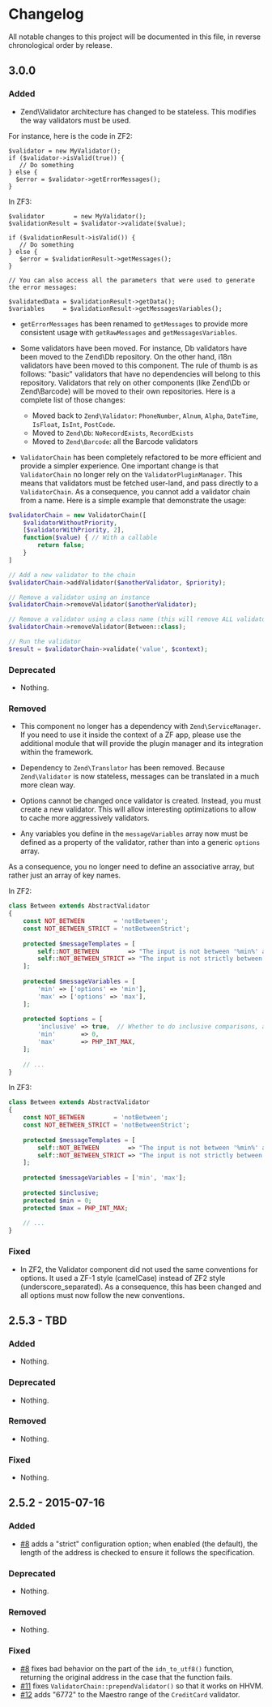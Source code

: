 # Changelog

All notable changes to this project will be documented in this file, in reverse chronological order by release.

## 3.0.0

### Added

- Zend\Validator architecture has changed to be stateless. This modifies the way validators must be used. 

For instance, here is the code in ZF2:

```
$validator = new MyValidator();
if ($validator->isValid(true)) {
   // Do something
} else {
  $error = $validator->getErrorMessages();
}
```

In ZF3:

```
$validator        = new MyValidator();
$validationResult = $validator->validate($value);

if ($validationResult->isValid()) {
   // Do something
} else {
   $error = $validationResult->getMessages();
}

// You can also access all the parameters that were used to generate the error messages:

$validatedData = $validationResult->getData();
$variables     = $validationResult->getMessagesVariables();
```

- `getErrorMessages` has been renamed to `getMessages` to provide more consistent usage with `getRawMessages` and `getMessagesVariables`.

- Some validators have been moved. For instance, Db validators have been moved to the Zend\Db repository. On the other hand, i18n validators have been moved
to this component. The rule of thumb is as follows: "basic" validators that have no dependencies will belong to this repository. Validators that rely on
other components (like Zend\Db or Zend\Barcode) will be moved to their own repositories. Here is a complete list of those changes:

  * Moved back to `Zend\Validator`: `PhoneNumber`, `Alnum`, `Alpha`, `DateTime`, `IsFloat`, `IsInt`, `PostCode`.
  * Moved to `Zend\Db`: `NoRecordExists`, `RecordExists`
  * Moved to `Zend\Barcode`: all the Barcode validators
  
- `ValidatorChain` has been completely refactored to be more efficient and provide a simpler experience. One important change is that `ValidatorChain` no
longer rely on the `ValidatorPluginManager`. This means that validators must be fetched user-land, and pass directly to a `ValidatorChain`. As a consequence,
you cannot add a validator chain from a name. Here is a simple example that demonstrate the usage:

```php
$validatorChain = new ValidatorChain([
    $validatorWithoutPriority,
    [$validatorWithPriority, 2], 
    function($value) { // With a callable
        return false;
    }
]

// Add a new validator to the chain
$validatorChain->addValidator($anotherValidator, $priority);

// Remove a validator using an instance
$validatorChain->removeValidator($anotherValidator);

// Remove a validator using a class name (this will remove ALL validators with this class name)
$validatorChain->removeValidator(Between::class);

// Run the validator
$result = $validatorChain->validate('value', $context);
```

### Deprecated

- Nothing.

### Removed

- This component no longer has a dependency with `Zend\ServiceManager`. If you need to use it inside the context of a ZF app, please use the
additional module that will provide the plugin manager and its integration within the framework.

- Dependency to `Zend\Translator` has been removed. Because `Zend\Validator` is now stateless, messages can be translated in a much more clean way.

- Options cannot be changed once validator is created. Instead, you must create a new validator. This will allow interesting optimizations to allow to cache
more aggressively validators.

- Any variables you define in the `messageVariables` array now must be defined as a property of the validator, rather than into a generic `options` array.

As a consequence, you no longer need to define an associative array, but rather just an array of key names.

In ZF2:

```php
class Between extends AbstractValidator
{
    const NOT_BETWEEN        = 'notBetween';
    const NOT_BETWEEN_STRICT = 'notBetweenStrict';
    
    protected $messageTemplates = [
        self::NOT_BETWEEN        => "The input is not between '%min%' and '%max%', inclusively",
        self::NOT_BETWEEN_STRICT => "The input is not strictly between '%min%' and '%max%'"
    ];
    
    protected $messageVariables = [
        'min' => ['options' => 'min'],
        'max' => ['options' => 'max'],
    ];
    
    protected $options = [
        'inclusive' => true,  // Whether to do inclusive comparisons, allowing equivalence to min and/or max
        'min'       => 0,
        'max'       => PHP_INT_MAX,
    ];
    
    // ...
}
```

In ZF3:

```php
class Between extends AbstractValidator
{
    const NOT_BETWEEN        = 'notBetween';
    const NOT_BETWEEN_STRICT = 'notBetweenStrict';
        
    protected $messageTemplates = [
        self::NOT_BETWEEN        => "The input is not between '%min%' and '%max%', inclusively",
        self::NOT_BETWEEN_STRICT => "The input is not strictly between '%min%' and '%max%'"
    ];
        
    protected $messageVariables = ['min', 'max'];
    
    protected $inclusive;
    protected $min = 0;
    protected $max = PHP_INT_MAX;
    
    // ...
}
```

### Fixed

- In ZF2, the Validator component did not used the same conventions for options. It used a ZF-1 style (camelCase) instead of ZF2 style (underscore_separated). As
a consequence, this has been changed and all options must now follow the new conventions.

## 2.5.3 - TBD

### Added

- Nothing.

### Deprecated

- Nothing.

### Removed

- Nothing.

### Fixed

- Nothing.

## 2.5.2 - 2015-07-16

### Added

- [#8](https://github.com/zendframework/zend-validator/pull/8) adds a "strict"
  configuration option; when enabled (the default), the length of the address is
  checked to ensure it follows the specification.

### Deprecated

- Nothing.

### Removed

- Nothing.

### Fixed

- [#8](https://github.com/zendframework/zend-validator/pull/8) fixes bad
  behavior on the part of the `idn_to_utf8()` function, returning the original
  address in the case that the function fails.
- [#11](https://github.com/zendframework/zend-validator/pull/11) fixes
  `ValidatorChain::prependValidator()` so that it works on HHVM.
- [#12](https://github.com/zendframework/zend-validator/pull/12) adds "6772" to
  the Maestro range of the `CreditCard` validator.
